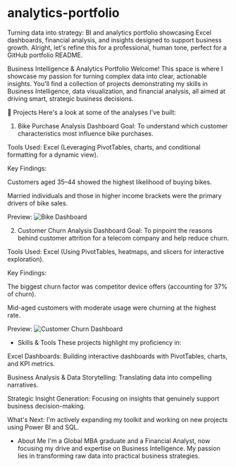 # analytics-portfolio
Turning data into strategy: BI and analytics portfolio showcasing Excel dashboards, financial analysis, and insights designed to support business growth.
Alright, let's refine this for a professional, human tone, perfect for a GitHub portfolio README.

Business Intelligence & Analytics Portfolio
Welcome! This space is where I showcase my passion for turning complex data into clear, actionable insights. You'll find a collection of projects demonstrating my skills in Business Intelligence, data visualization, and financial analysis, all aimed at driving smart, strategic business decisions.

📂 Projects
Here's a look at some of the analyses I've built:

1. Bike Purchase Analysis Dashboard
Goal: To understand which customer characteristics most influence bike purchases.

Tools Used: Excel (Leveraging PivotTables, charts, and conditional formatting for a dynamic view).

Key Findings:

Customers aged 35–44 showed the highest likelihood of buying bikes.

Married individuals and those in higher income brackets were the primary drivers of bike sales.

Preview:
![Bike Dashboard](screenshots/bike_Purchases_Demographics_dashboard.png)


2. Customer Churn Analysis Dashboard
Goal: To pinpoint the reasons behind customer attrition for a telecom company and help reduce churn.

Tools Used: Excel (Using PivotTables, heatmaps, and slicers for interactive exploration).

Key Findings:

The biggest churn factor was competitor device offers (accounting for 37% of churn).

Mid-aged customers with moderate usage were churning at the highest rate.

Preview:
![Customer Churn Dashboard](‎Customer_Chrun_Analysis_Dashboard.png)

- Skills & Tools
These projects highlight my proficiency in:

Excel Dashboards: Building interactive dashboards with PivotTables, charts, and KPI metrics.

Business Analysis & Data Storytelling: Translating data into compelling narratives.

Strategic Insight Generation: Focusing on insights that genuinely support business decision-making.

What's Next: I'm actively expanding my toolkit and working on new projects using Power BI and SQL.

- About Me
I'm a Global MBA graduate and a Financial Analyst, now focusing my drive and expertise on Business Intelligence. My passion lies in transforming raw data into practical business strategies.
